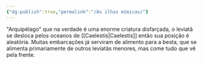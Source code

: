 ```yaml
---
{"dg-publish":true,"permalink":"/As ilhas mímicas/"}
---
```


"Arquipélago" que na verdade é uma enorme criatura disfarçada, o leviatã se desloca pelos oceanos de [[Caelestis\|Caelestis]] então sua posição é aleatória. Muitas embarcações já serviram de alimento para a besta, que se alimenta primariamente de outros leviatãs menores, mas come tudo que vê pela frente.
